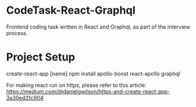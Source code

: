 # CodeTask-React-Graphql
Frontend coding task written in React and Graphql, as part of the interview process.

# Project Setup
create-react-app [name]
npm install apollo-boost react-apollo graphql

For making react run on https, please refer to this article:
https://medium.com/@danielgwilson/https-and-create-react-app-3a30ed31c904
